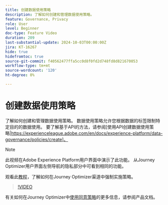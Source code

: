 ```yaml
---
title: 创建数据使用策略
description: 了解如何创建和管理数据使用策略。
feature: Governance, Privacy
role: User
level: Beginner
doc-type: Feature Video
duration: 209
last-substantial-update: 2024-10-03T00:00:00Z
jira: KT-16267
hide: true
hidefromtoc: true
source-git-commit: f40562477ffa5cc0d8f0fd2d748fd8d821670053
workflow-type: tm+mt
source-wordcount: '120'
ht-degree: 0%

---
```



# 创建数据使用策略

了解如何创建和管理数据使用策略。 数据使用策略允许您根据数据的标签限制特定目的的数据使用。 要了解基于API的方法，请参阅[使用API创建数据使用策略|https://experienceleague.adobe.com/en/docs/experience-platform/data-governance/policies/create]。

>[!NOTE]
>
>此视频在Adobe Experience Platform用户界面中演示了此功能。 从Journey Optimizer用户界面左侧导航的隐私部分中可看到相同的功能。
>
>观看此[教程](/help/privacy/enforce-data-usage-policies-in-journey-optimizer-channels.md)，了解如何在Journey Optimizer渠道中强制实施策略。

>[!VIDEO](https://video.tv.adobe.com/v/32977/?learn=on)

有关如何在Journey Optimizer中[使用同意策略](https://experienceleague.adobe.com/en/docs/journey-optimizer/using/privacy/consent/consent-restricted)的更多信息，请参阅产品文档。
